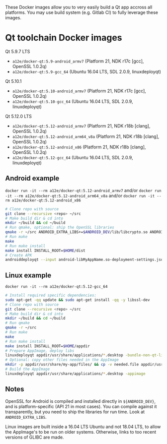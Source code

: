 These Docker images allow you to very easily build a Qt app accross all platforms. You may use build system (e.g. Gitlab CI) to fully leverage these images.

Qt toolchain Docker images
==========================

Qt 5.9.7 LTS
* `a12e/docker-qt:5.9-android_armv7` (Platform 21, NDK r17c [gcc], OpenSSL 1.0.2q)
* `a12e/docker-qt:5.9-gcc_64` (Ubuntu 16.04 LTS, SDL 2.0.9, linuxdeployqt)

Qt 5.10.1
* `a12e/docker-qt:5.10-android_armv7` (Platform 21, NDK r17c [gcc], OpenSSL 1.0.2q)
* `a12e/docker-qt:5.10-gcc_64` (Ubuntu 16.04 LTS, SDL 2.0.9, linuxdeployqt)

Qt 5.12.0 LTS
* `a12e/docker-qt:5.12-android_armv7` (Platform 21, NDK r18b [clang], OpenSSL 1.0.2q)
* `a12e/docker-qt:5.12-android_arm64_v8a` (Platform 21, NDK r18b [clang], OpenSSL 1.0.2q)
* `a12e/docker-qt:5.12-android_x86` (Platform 21, NDK r18b [clang], OpenSSL 1.0.2q)
* `a12e/docker-qt:5.12-gcc_64` (Ubuntu 16.04 LTS, SDL 2.0.9, linuxdeployqt)

Android example
---------------

`docker run -it --rm a12e/docker-qt:5.12-android_armv7`
and/or 
`docker run -it --rm a12e/docker-qt:5.12-android_arm64_v8a`
and/or 
`docker run -it --rm a12e/docker-qt:5.12-android_x86`

```sh
# Clone repo with source
git clone --recursive <repo> ~/src
# Make build dir & cd into
mkdir ~/build && cd ~/build
# Run qmake, optional: ship the OpenSSL libraries
qmake -r ~/src ANDROID_EXTRA_LIBS+=$ANDROID_DEV/lib/libcrypto.so ANDROID_EXTRA_LIBS+=$ANDROID_DEV/lib/libssl.so
# Run make
make
# Run make install 
make install INSTALL_ROOT=$HOME/dist
# Create APK
androiddeployqt --input android-libMyAppName.so-deployment-settings.json --output dist/ --android-platform $SDK_PLATFORM --deployment bundled --gradle --release
```

Linux example
-------------

`docker run -it --rm a12e/docker-qt:5.12-gcc_64`

```sh
# Install required specific dependencies:
sudo apt-get -qq update && sudo apt-get install -qq -y libssl-dev
# Clone repo with source
git clone --recursive <repo> ~/src
# Make build dir & cd into
mkdir ~/build && cd ~/build
# Run qmake
qmake -r ~/src
# Run make
make
# Run make install 
make install INSTALL_ROOT=$HOME/appdir
# Prepare AppImage, deploy libs
linuxdeployqt appdir/usr/share/applications/*.desktop -bundle-non-qt-libs -qmldir=~/src/resources/ -extra-plugins=iconengines
# Optional: copy other files needed in the AppImage
mkdir -p appdir/usr/share/my-app/files/ && cp -v needed.file appdir/usr/share/my-app/files/
# Build the AppImage
linuxdeployqt appdir/usr/share/applications/*.desktop -appimage
```

Notes
-----

OpenSSL for Android is compiled and installed directly in `${ANDROID_DEV}`, and is platform-specific (API 21 in most cases). You can compile against it transparently, but you need to ship the libraries for run time. Look at `ANDROID_EXTRA_LIBS`.

Linux images are built inside a 16.04 LTS Ubuntu and not 18.04 LTS, to allow the AppImage's to be run on older systems. Otherwise, links to too recent versions of GLIBC are made.
